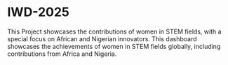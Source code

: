 # IWD-2025
This Project showcases the contributions of women in STEM fields, with a special focus on African and Nigerian innovators. 
This dashboard showcases the achievements of women in STEM fields globally, including contributions from Africa and Nigeria.

